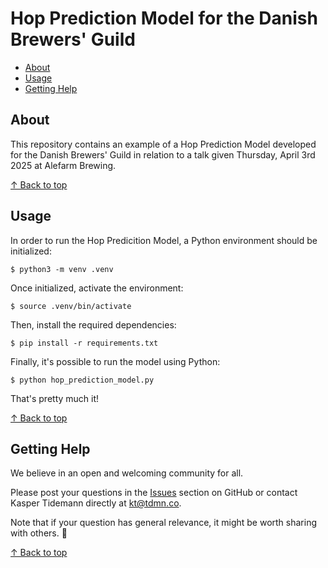 # Hop Prediction Model for the Danish Brewers' Guild

- [About](#about)
- [Usage](#usage)
- [Getting Help](#getting-help)

## About

This repository contains an example of a Hop Prediction Model developed for the Danish Brewers' Guild in relation to a talk given Thursday, April 3rd 2025 at Alefarm Brewing.

[↑ Back to top](#hop-prediction-model-for-the-danish-brewers-guild)

## Usage

In order to run the Hop Predicition Model, a Python environment should be initialized:

``
$ python3 -m venv .venv
``

Once initialized, activate the environment:

``
$ source .venv/bin/activate
``

Then, install the required dependencies:

``
$ pip install -r requirements.txt
``

Finally, it's possible to run the model using Python:

``
$ python hop_prediction_model.py
``

That's pretty much it!

[↑ Back to top](#hop-prediction-model-for-the-danish-brewers-guild)

## Getting Help

We believe in an open and welcoming community for all.

Please post your questions in the [Issues](https://github.com/tdmnco/hop-prediction-model-for-the-danish-brewers-guild/issues) section on GitHub or contact Kasper Tidemann directly at [kt@tdmn.co](kt@tdmn.co).

Note that if your question has general relevance, it might be worth sharing with others. 🙏

[↑ Back to top](#hop-prediction-model-for-the-danish-brewers-guild)